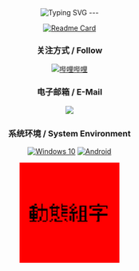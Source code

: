 <div align="center">

<img src="https://readme-typing-svg.demolab.com/?pause=1000&center=true&width=400&height=50&lines=%E6%9C%88%E8%90%BD%E4%B9%8C%E5%95%BC%E9%9C%9C%E6%BB%A1%E5%A4%A9%EF%BC%8C%E6%B1%9F%E6%9E%AB%E6%B8%94%E7%81%AB%E5%AF%B9%E6%84%81%E7%9C%A0%E3%80%82" alt="Typing SVG" />
---

[![Readme Card](https://github-readme-stats-one-bice.vercel.app/api?username=Losketch&show_icons=true&role=OWNER,ORGANIZATION_MEMBER,COLLABORATOR)](#)

### 关注方式 / Follow

[![哔哩哔哩](https://img.shields.io/badge/Losketch-00a1d6?style=flat-square&logo=Bilibili&logoColor=ffffff)](https://space.bilibili.com/515021432)  


### 电子邮箱 / E-Mail
[![](https://img.shields.io/badge/losketch-%40qq.com-royalblue?style=flat-square)](mailto:losketch@qq.com)

### 系统环境 / System Environment

[![Windows 10](https://img.shields.io/badge/Windows%2010-00adef?style=flat-square&logo=windows&logoColor=ffffff)](#)
[![Android](https://img.shields.io/badge/Android-3DDC84?style=flat-square&logo=Android&logoColor=FFFFFF)](#)



[![動態組字](https://raw.githubusercontent.com/Losketch/Losketch/main/images/3a6e2f0.svg "动态组字")](https://zi.tools/?secondary=ids)

